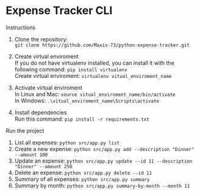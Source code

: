 <h1 class="code-line" data-line-start="0" data-line-end="1"><a id="Expense_Tracker_CLI_0"></a>Expense Tracker CLI</h1>
<p class="has-line-data" data-line-start="1" data-line-end="2">Instructions</p>
<ol>
<li class="has-line-data" data-line-start="2" data-line-end="5">
<p class="has-line-data" data-line-start="2" data-line-end="4">Clone the repository:<br>
<code>git clone https://github.com/Maxis-73/python-expense-tracker.git</code></p>
</li>
<li class="has-line-data" data-line-start="5" data-line-end="9">
<p class="has-line-data" data-line-start="5" data-line-end="8">Create virtual enviroment<br>
If you do not have virtualenv installed, you can install it with the following command: <code>pip install virtualenv</code><br>
Create virtual enviroment: <code>virtualenv vitual_enviroment_name</code></p>
</li>
<li class="has-line-data" data-line-start="9" data-line-end="13">
<p class="has-line-data" data-line-start="9" data-line-end="12">Activate virtual enviroment<br>
In Linux and Mac: <code>source vitual_enviroment_name/bin/activate</code><br>
In Windows: <code>.\vitual_enviroment_name\Scripts\activate</code></p>
</li>
<li class="has-line-data" data-line-start="13" data-line-end="16">
<p class="has-line-data" data-line-start="13" data-line-end="15">Install dependencies<br>
Run this command: <code>pip install -r requirements.txt</code></p>
</li>
</ol>
<p class="has-line-data" data-line-start="16" data-line-end="17">Run the project</p>
<ol>
<li class="has-line-data" data-line-start="17" data-line-end="18">List all expenses: <code>python src/app.py list</code></li>
<li class="has-line-data" data-line-start="18" data-line-end="19">Create a new expense: <code>python src/app.py add --description &quot;Dinner&quot; --amount 100</code></li>
<li class="has-line-data" data-line-start="19" data-line-end="20">Update an expense: <code>python src/app.py update --id 11 --description &quot;Dinner&quot; --amount 250</code></li>
<li class="has-line-data" data-line-start="20" data-line-end="21">Delete an expense: <code>python src/app.py delete --id 11</code></li>
<li class="has-line-data" data-line-start="21" data-line-end="22">Summary of all expenses: <code>python src/app.py summary</code></li>
<li class="has-line-data" data-line-start="22" data-line-end="23">Summary by month: <code>python src/app.py summary-by-month --month 11</code></li>
</ol>
</body></html>